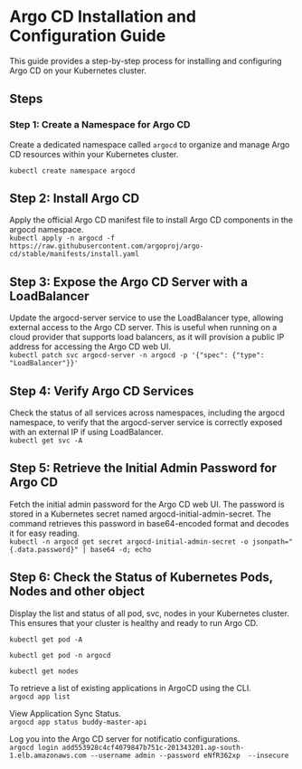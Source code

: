 
# Argo CD Installation and Configuration Guide

This guide provides a step-by-step process for installing and configuring Argo CD on your Kubernetes cluster.

## Steps

### Step 1: Create a Namespace for Argo CD
Create a dedicated namespace called `argocd` to organize and manage Argo CD resources within your Kubernetes cluster.

`kubectl create namespace argocd`

## Step 2: Install Argo CD
Apply the official Argo CD manifest file to install Argo CD components in the argocd namespace.\
`kubectl apply -n argocd -f https://raw.githubusercontent.com/argoproj/argo-cd/stable/manifests/install.yaml`

## Step 3: Expose the Argo CD Server with a LoadBalancer
Update the argocd-server service to use the LoadBalancer type, allowing external access to the Argo CD server. This is useful when running on a cloud provider that supports load balancers, as it will provision a public IP address for accessing the Argo CD web UI.\
`kubectl patch svc argocd-server -n argocd -p '{"spec": {"type": "LoadBalancer"}}'`

## Step 4: Verify Argo CD Services
Check the status of all services across namespaces, including the argocd namespace, to verify that the argocd-server service is correctly exposed with an external IP if using LoadBalancer.\
`kubectl get svc -A`

## Step 5: Retrieve the Initial Admin Password for Argo CD
Fetch the initial admin password for the Argo CD web UI. The password is stored in a Kubernetes secret named argocd-initial-admin-secret. The command retrieves this password in base64-encoded format and decodes it for easy reading.\
`kubectl -n argocd get secret argocd-initial-admin-secret -o jsonpath="{.data.password}" | base64 -d; echo`

## Step 6: Check the Status of Kubernetes Pods, Nodes and other object
Display the list and status of all pod, svc, nodes in your Kubernetes cluster. This ensures that your cluster is healthy and ready to run Argo CD.

`kubectl get pod -A`

`kubectl get pod -n argocd`

`kubectl get nodes`

To retrieve a list of existing applications in ArgoCD using the CLI.\
`argocd app list`

View Application Sync Status.\
`argocd app status buddy-master-api`

Log you into the Argo CD server for notificatio configurations.\
`argocd login add553928c4cf4079847b751c-201343201.ap-south-1.elb.amazonaws.com --username admin --password eNfR362xp  --insecure`
